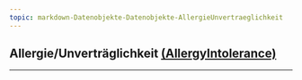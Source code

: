 ```yaml
---
topic: markdown-Datenobjekte-Datenobjekte-AllergieUnvertraeglichkeit
---
```

## Allergie/Unverträglichkeit [(AllergyIntolerance)](https://hl7.org/fhir/R4/allergyintolerance.html)

---
